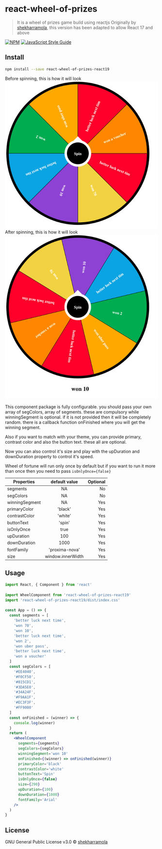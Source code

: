 # react-wheel-of-prizes

> It is a wheel of prizes game build using reactjs
> Originally by [shekharramola](https://github.com/shekharramola), this version has been adapted to allow React 17 and above

[![NPM](https://img.shields.io/npm/v/react-wheel-of-prizes.svg)](https://www.npmjs.com/package/react-wheel-of-prizes) [![JavaScript Style Guide](https://img.shields.io/badge/code_style-standard-brightgreen.svg)](https://standardjs.com)

## Install

```bash
npm install --save react-wheel-of-prizes-react19
```

Before spinning, this is how it will look
![before spinning](./before.png)
After spinning, this is how it will look
![after spinning](./after.png)

This component package is fully configurable. you should pass your own array of segColors, array of segments. these are compulsory while winningSegment is optional. if it is not provided then it will be completely random. there is a callback function onFinished where you will get the winning segment.

Also if you want to match with your theme, you can provide primary, contrast color and also the button text. these all are optional.

Now you can also control it's size and play with the upDuration and downDuration property to control it's speed.

Wheel of fortune will run only once by default but if you want to run it more than once then you need to pass `isOnlyOnce={false}`

| Properties     |   default value   | Optional |
| -------------- | :---------------: | -------: |
| segments       |         NA        |       No |
| segColors      |         NA        |       No |
| winningSegment |         NA        |      Yes |
| primaryColor   |       'black'     |      Yes |
| contrastColor  |       'white'     |      Yes |
| buttonText     |       'spin'      |      Yes |
| isOnlyOnce     |        true       |      Yes |
| upDuration     |         100       |      Yes |
| downDuration   |        1000       |      Yes |
| fontFamily     |   'proxima-nova'  |      Yes |
| size           | window.innerWidth |      Yes |

## Usage

```jsx
import React, { Component } from 'react'

import WheelComponent from 'react-wheel-of-prizes-react19'
import 'react-wheel-of-prizes-react19/dist/index.css'

const App = () => {
  const segments = [
    'better luck next time',
    'won 70',
    'won 10',
    'better luck next time',
    'won 2',
    'won uber pass',
    'better luck next time',
    'won a voucher'
  ]
  const segColors = [
    '#EE4040',
    '#F0CF50',
    '#815CD1',
    '#3DA5E0',
    '#34A24F',
    '#F9AA1F',
    '#EC3F3F',
    '#FF9000'
  ]
  const onFinished = (winner) => {
    console.log(winner)
  }
  return (
    <WheelComponent
      segments={segments}
      segColors={segColors}
      winningSegment='won 10'
      onFinished={(winner) => onFinished(winner)}
      primaryColor='black'
      contrastColor='white'
      buttonText='Spin'
      isOnlyOnce={false}
      size={290}
      upDuration={100}
      downDuration={1000}
      fontFamily='Arial'
    />
  )
}
```

## License

GNU General Public License v3.0 © [shekharramola](https://github.com/shekharramola)

